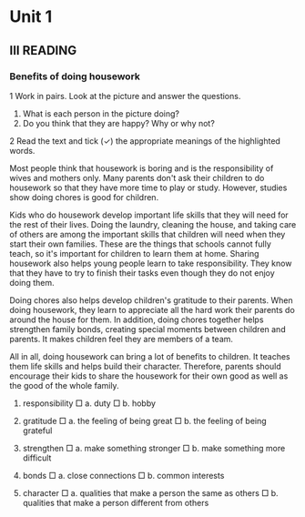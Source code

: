 # Unit 1

## III READING

### Benefits of doing housework

1 Work in pairs. Look at the picture and answer the questions.
1. What is each person in the picture doing?
2. Do you think that they are happy? Why or why not?

2 Read the text and tick (✓) the appropriate meanings of the highlighted words.

Most people think that housework is boring and is the responsibility of wives and mothers only. Many parents don't ask their children to do housework so that they have more time to play or study. However, studies show doing chores is good for children.

Kids who do housework develop important life skills that they will need for the rest of their lives. Doing the laundry, cleaning the house, and taking care of others are among the important skills that children will need when they start their own families. These are the things that schools cannot fully teach, so it's important for children to learn them at home. Sharing housework also helps young people learn to take responsibility. They know that they have to try to finish their tasks even though they do not enjoy doing them.

Doing chores also helps develop children's gratitude to their parents. When doing housework, they learn to appreciate all the hard work their parents do around the house for them. In addition, doing chores together helps strengthen family bonds, creating special moments between children and parents. It makes children feel they are members of a team.

All in all, doing housework can bring a lot of benefits to children. It teaches them life skills and helps build their character. Therefore, parents should encourage their kids to share the housework for their own good as well as the good of the whole family.

1. responsibility
   □ a. duty
   □ b. hobby

2. gratitude
   □ a. the feeling of being great
   □ b. the feeling of being grateful

3. strengthen
   □ a. make something stronger
   □ b. make something more difficult

4. bonds
   □ a. close connections
   □ b. common interests

5. character
   □ a. qualities that make a person the same as others
   □ b. qualities that make a person different from others